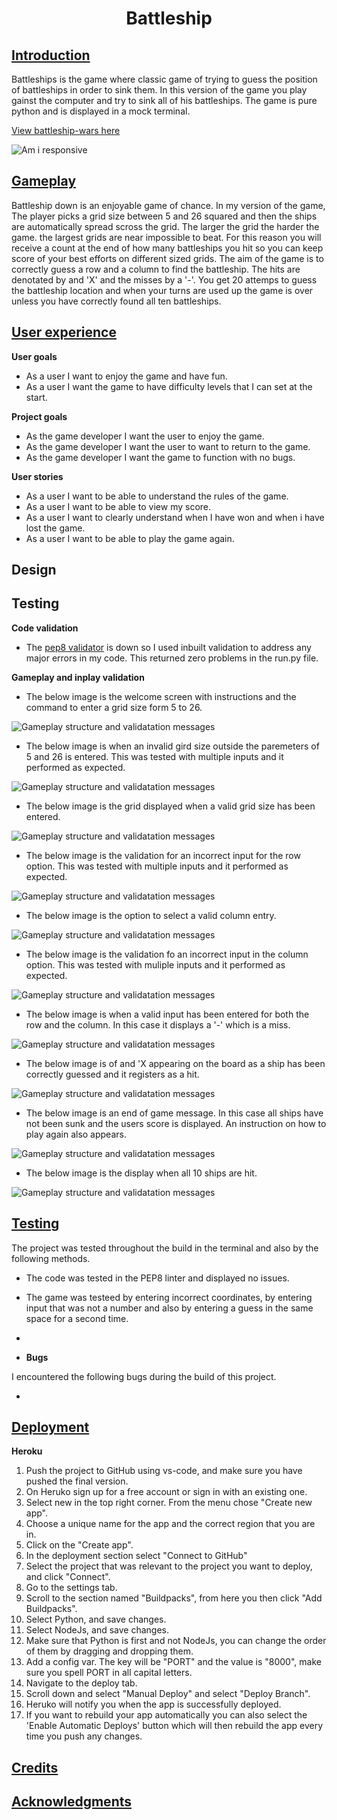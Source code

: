 <h1 align="center">Battleship</h1>


## <U>**Introduction**</U>
Battleships is the game where classic game of trying to guess the position of battleships in order to sink them. In this version of the game you play gainst the computer and try to sink all of his battleships. The game is pure python and is displayed in a mock terminal.


[View battleship-wars here](https://battleship-wars-game.herokuapp.com/)

![Am i responsive](images/am-i-responsive-image.png)


## <u>**Gameplay**</u> ##

Battleship down is an enjoyable game of chance. In my version of the game, The player picks a grid size between 5 and 26 squared and then the ships are automatically spread scross the grid. The larger the grid the harder the game. the largest grids are near impossible to beat. For this reason you will receive a count at the end of how many battleships you hit so you can keep score of your best efforts on different sized grids. The aim of the game is to correctly guess a row and a column to find the battleship. The hits are denotated by and 'X' and the misses by a '-'. You get 20 attemps to guess the battleship location and when your turns are used up the game is over unless you have correctly found all ten battleships.


## <u>**User experience**</u> ##

**User goals**
 * As a user I want to enjoy the game and have fun.
 * As a user I want the game to have difficulty levels that I can set at the start.

**Project goals**
 * As the game developer I want the user to enjoy the game.
 * As the game developer I want the user to want to return to the game.
 * As the game developer I want the game to function with no bugs.

**User stories**
 * As a user I want to be able to understand the rules of the game.
 * As a user I want to be able to view my score.
 * As a user I want to clearly understand when I have won and when i have lost the game.
 * As a user I want to be able to play the game again.
 

## **Design**
 


## **Testing**

**Code validation**

* The [pep8 validator](http://pep8online.com) is down so I used inbuilt validation to address any major errors in my code. This returned zero problems in the run.py file.

**Gameplay and inplay validation**

* The below image is the welcome screen with instructions and the command to enter a grid size form 5 to 26.

![Gameplay structure and validatation messages](images/welcome-screen.png)

* The below image is when an invalid gird size outside the paremeters of 5 and 26 is entered. This was tested with multiple inputs and it performed as expected.

![Gameplay structure and validatation messages](images/grid-size-validation.png)

* The below image is the grid displayed when a valid grid size has been entered.

![Gameplay structure and validatation messages](images/grid-size-selection.png)

* The below image is the validation for an incorrect input for the row option. This was tested with multiple inputs and it performed as expected.

![Gameplay structure and validatation messages](images/row-invalid-choice.png)

* The below image is the option to select a valid column entry. 

![Gameplay structure and validatation messages](images/column-entry.png)

* The below image is the validation fo an incorrect input in the column option. This was tested with muliple inputs and it performed as expected.

![Gameplay structure and validatation messages](images/column-validation.png)

* The below image is when a valid input has been entered for both the row and the column. In this case it displays a '-' which is a miss.

![Gameplay structure and validatation messages](images/valid-entry.png)

* The below image is of and 'X appearing on the board as a ship has been correctly guessed and it registers as a hit.

![Gameplay structure and validatation messages](images/ship-hit.png)

* The below image is an end of game message. In this case all ships have not been sunk and the users score is displayed. An instruction on how to play again also appears.

![Gameplay structure and validatation messages](images/ships-hit-end.png)

* The below image is the display when all 10 ships are hit.

![Gameplay structure and validatation messages](images/win-game.png)


  ## <u>**Testing**</u> ##

  The project was tested throughout the build in the terminal and also by the following methods.

   * The code was tested in the PEP8 linter and displayed no issues.
   * The game was testeed by entering incorrect coordinates, by entering input that was not a number and also by entering a guess in the same space for a second time.
   * 

* **Bugs**

I encountered the following bugs during the build of this project.

 * 

## <u>**Deployment**</u> ##

**Heroku**

1. Push the project to GitHub using vs-code, and make sure you have pushed the final version.
2. On Heruko sign up for a free account or sign in with an existing one.
3. Select new in the top right corner. From the menu chose "Create new app".
4. Choose a unique name for the app and the correct region that you are in.
5. Click on the "Create app".
6. In the deployment section select "Connect to GitHub"
7. Select the project that was relevant to the project you want to deploy, and click "Connect".
8. Go to the settings tab.
9. Scroll to the section named "Buildpacks", from here you then click "Add Buildpacks".
10. Select Python, and save changes.
11. Select NodeJs, and save changes.
12. Make sure that Python is first and not NodeJs, you can change the order of them by dragging and dropping them.
13. Add a config var. The key will be "PORT" and the value is "8000", make sure you spell PORT in all capital letters.
14. Navigate to the deploy tab.
15. Scroll down and select "Manual Deploy" and select "Deploy Branch".
16. Heruko will notify you when the app is successfully deployed.
17. If you want to rebuild your app automatically you can also select the 'Enable Automatic Deploys' button which will then rebuild the app every time you push any changes.


## <u>**Credits**</u> ##

## <u>**Acknowledgments**</u> 
